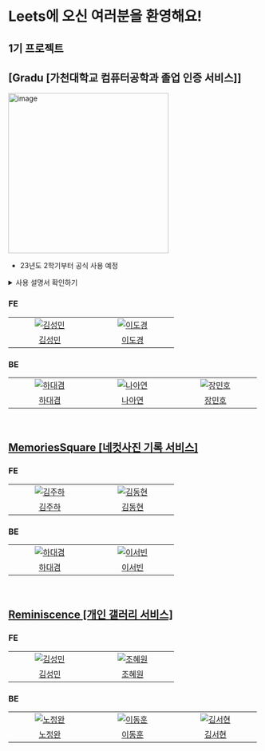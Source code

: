 # Leets에 오신 여러분을 환영해요!

## 1기 프로젝트

## [Gradu [가천대학교 컴퓨터공학과 졸업 인증 서비스]]

<img width="321" alt="image" src="https://github.com/Leets-Official/Leets-FE/assets/86355699/0e0f9f63-3c26-429e-9a3d-6f3bb0f53327">

- 23년도 2학기부터 공식 사용 예정

<details>
<summary>사용 설명서 확인하기</summary>
  <div markdown="1">

![KakaoTalk_Photo_2023-08-21-12-03-23 001](https://github.com/Leets-Official/Leets-FE/assets/86355699/5a8525d3-68f2-40a6-95f3-5f806db4f51d)
![KakaoTalk_Photo_2023-08-21-12-03-23 002](https://github.com/Leets-Official/Leets-FE/assets/86355699/3c3a64d6-a5cc-4f29-8582-d368a0715395)
![KakaoTalk_Photo_2023-08-21-12-03-23 003](https://github.com/Leets-Official/Leets-FE/assets/86355699/baa26ee6-3d54-4294-862c-8f7107cc5ce6)
![KakaoTalk_Photo_2023-08-21-12-03-23 004](https://github.com/Leets-Official/Leets-FE/assets/86355699/0a7fa95f-3afc-4791-8e8c-ae9e8401874c)
![KakaoTalk_Photo_2023-08-21-12-03-23 005](https://github.com/Leets-Official/Leets-FE/assets/86355699/421ef781-d117-49da-b675-83dc12ed04f8)
![KakaoTalk_Photo_2023-08-21-12-03-23 006](https://github.com/Leets-Official/Leets-FE/assets/86355699/200ed56c-54fc-4092-aaaf-54ed3fd9dcc3)
![KakaoTalk_Photo_2023-08-21-12-03-23 007](https://github.com/Leets-Official/Leets-FE/assets/86355699/29abedb1-5c6a-4f81-a721-f2df82863463)
![KakaoTalk_Photo_2023-08-21-12-03-23 008](https://github.com/Leets-Official/Leets-FE/assets/86355699/d1213f41-ca6a-4774-bf50-21dac73ef157)
![KakaoTalk_Photo_2023-08-21-12-03-23 009](https://github.com/Leets-Official/Leets-FE/assets/86355699/6c9b8c4c-1a7d-4891-ae92-5b2ff243c00a)
![KakaoTalk_Photo_2023-08-21-12-03-23 010](https://github.com/Leets-Official/Leets-FE/assets/86355699/0c3b89a2-ea41-4e8c-850e-f912b379b5b1)
![KakaoTalk_Photo_2023-08-21-12-03-23 011](https://github.com/Leets-Official/Leets-FE/assets/86355699/1de296f8-c351-4d3c-b6bc-9b67c6953fb4)
![KakaoTalk_Photo_2023-08-21-12-03-23 012](https://github.com/Leets-Official/Leets-FE/assets/86355699/815208a4-e7fe-4b24-994c-698595040b42)
![KakaoTalk_Photo_2023-08-21-12-03-23 013](https://github.com/Leets-Official/Leets-FE/assets/86355699/d2a36d5d-3c85-412a-8939-5c7e90b1feeb)
![KakaoTalk_Photo_2023-08-21-12-03-23 014](https://github.com/Leets-Official/Leets-FE/assets/86355699/34c39641-fc59-4859-94d9-91e9799e14c4)

</div>
</details>

### FE

<table>
  <tr>
    <td align="center" width="150px">
      <a href="https://github.com/Collection50" target="_blank">
        <img src="https://github.com/Collection50.png?size=180" alt="김성민" />
      </a>
    </td>
    <td align="center" width="150px">
      <a href="https://github.com/gangmanm" target="_blank">
        <img src="https://github.com/gangmanm.png?size=180" alt="이도경" />
      </a>
    </td>
  </tr>
  <tr>
   <td align="center">
      <a href="https://github.com/Collection50" target="_blank">
        김성민
      </a>
    </td>
    <td align="center">
      <a href="https://github.com/gangmanm" target="_blank">
        이도경
      </a>
    </td>
  </tr>
</table>

### BE

<table>
  <tr>
    <td align="center" width="150px">
      <a href="https://github.com/SkyLightQP" target="_blank">
        <img src="https://github.com/SkyLightQP.png?size=180" alt="하대겸" />
      </a>
    </td>
    <td align="center" width="150px">
      <a href="https://github.com/ay-eonii" target="_blank">
        <img src="https://github.com/ay-eonii.png?size=180" alt="나아연" />
      </a>
    </td>
    <td align="center" width="150px">
      <a href="https://github.com/MinhoJJang" target="_blank">
        <img src="https://github.com/MinhoJJang.png?size=180" alt="장민호" />
      </a>
    </td>
  </tr>
  <tr>
    <td align="center">
      <a href="https://github.com/SkyLightQP" target="_blank">
        하대겸
      </a>
    </td>
    <td align="center">
      <a href="https://github.com/ay-eonii" target="_blank">
        나아연
      </a>
    </td>
    <td align="center">
      <a href="https://github.com/MinhoJJang" target="_blank">
        장민호
      </a>
    </td>
  </tr>
</table>

<br/>

## [MemoriesSquare [네컷사진 기록 서비스]](https://crazyform.co/)

### FE

<table>
  <tr>
    <td align="center" width="150px">
      <a href="https://github.com/hayamaster" target="_blank">
        <img src="https://github.com/hayamaster.png?size=180" alt="김주하" />
      </a>
    </td>
    <td align="center" width="150px">
      <a href="https://github.com/devxlofi" target="_blank">
        <img src="https://github.com/devxlofi.png?size=180" alt="김동현" />
      </a>
    </td>
  </tr>
  <tr>
   <td align="center">
      <a href="https://github.com/hayamaster" target="_blank">
        김주하
      </a>
    </td>
    <td align="center">
      <a href="https://github.com/devxlofi" target="_blank">
        김동현
      </a>
    </td>
  </tr>
</table>

### BE

<table>
  <tr>
    <td align="center" width="150px">
      <a href="https://github.com/SkyLightQP" target="_blank">
        <img src="https://github.com/SkyLightQP.png?size=180" alt="하대겸" />
      </a>
    </td>
    <td align="center" width="150px">
      <a href="https://github.com/leeseobin00" target="_blank">
        <img src="https://github.com/leeseobin00.png?size=180" alt="이서빈" />
      </a>
    </td>
  </tr>
  <tr>
    <td align="center">
      <a href="https://github.com/SkyLightQP" target="_blank">
        하대겸
      </a>
    </td>
    <td align="center">
      <a href="https://github.com/leeseobin00" target="_blank">
        이서빈
      </a>
    </td>
  </tr>
</table>

<br/>

## [Reminiscence [개인 갤러리 서비스]](https://zero100-fe.vercel.app/)

### FE

<table>
  <tr>
    <td align="center" width="150px">
      <a href="https://github.com/Collection50" target="_blank">
        <img src="https://github.com/Collection50.png?size=180" alt="김성민" />
      </a>
    </td>
    <td align="center" width="150px">
      <a href="https://github.com/One-HyeWon" target="_blank">
        <img src="https://github.com/One-HyeWon.png?size=180" alt="조혜원" />
      </a>
    </td>
  </tr>
  <tr>
   <td align="center">
      <a href="https://github.com/Collection50" target="_blank">
        김성민
      </a>
    </td>
    <td align="center">
      <a href="https://github.com/One-HyeWon" target="_blank">
        조혜원
      </a>
    </td>
  </tr>
</table>

### BE

<table>
  <tr>
    <td align="center" width="150px">
      <a href="https://github.com/jwnnoh" target="_blank">
        <img src="https://github.com/jwnnoh.png?size=180" alt="노정완" />
      </a>
    </td>
    <td align="center" width="150px">
      <a href="https://github.com/hoonyworld" target="_blank">
        <img src="https://github.com/hoonyworld.png?size=180" alt="이동훈" />
      </a>
    </td>
    <td align="center" width="150px">
      <a href="https://github.com/hyunnniii" target="_blank">
        <img src="https://github.com/hyunnniii.png?size=180" alt="김서현" />
      </a>
    </td>
  </tr>
  <tr>
    <td align="center">
      <a href="https://github.com/jwnnoh" target="_blank">
        노정완
      </a>
    </td>
    <td align="center">
      <a href="https://github.com/hoonyworld" target="_blank">
        이동훈
      </a>
    </td>
    <td align="center">
      <a href="https://github.com/hyunnniii" target="_blank">
        김서현
      </a>
    </td>
  </tr>
</table>
